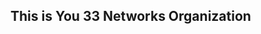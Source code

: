 ## This is You 33 Networks Organization 

<!--

**Here are some ideas to get you started:**

🙋‍♀️ A short introduction - Wolf Child Black Stone Revival ?
🌈 Contribution guidelines - Join us backstage?
👩‍💻 Useful resources - https://github.com/Good4lien/SpaceX/issues?q=is%3Aissue+is%3Aopen+author%3Athisisyou33-publishing-networks? Is there anything else the community should know?
🍿 Fun facts - what does your team eat for breakfast?
🧙 Remember, you can do mighty things with the power of [Markdown](https://docs.github.com/github/writing-on-github/getting-started-with-writing-and-formatting-on-github/basic-writing-and-formatting-syntax)
-->

